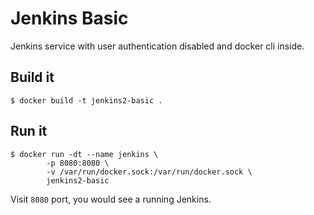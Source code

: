 # Jenkins Basic

Jenkins service with user authentication disabled and docker cli inside.

## Build it

```
$ docker build -t jenkins2-basic .
```

## Run it

```
$ docker run -dt --name jenkins \
        -p 8080:8080 \
        -v /var/run/docker.sock:/var/run/docker.sock \
        jenkins2-basic
```

Visit `8080` port, you would see a running Jenkins.

